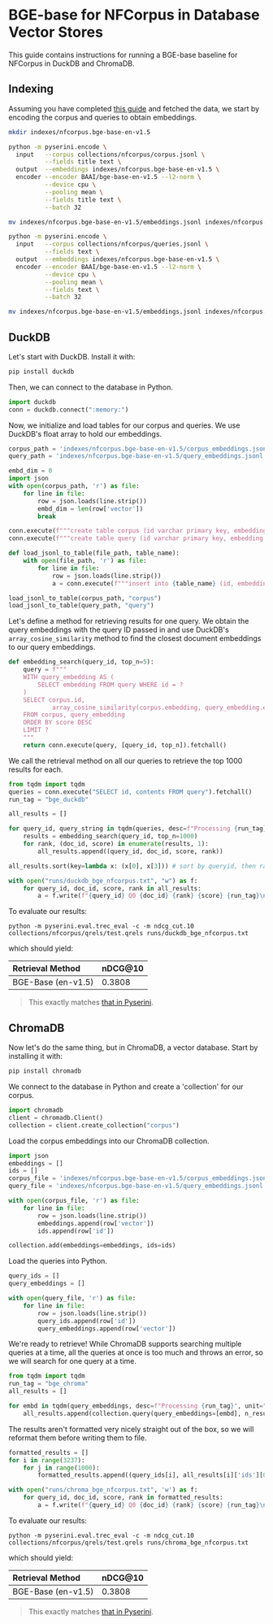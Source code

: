 # BGE-base for NFCorpus in Database Vector Stores
This guide contains instructions for running a BGE-base baseline for NFCorpus in DuckDB and ChromaDB.

## Indexing
Assuming you have completed [this guide](https://github.com/castorini/pyserini/blob/master/docs/experiments-nfcorpus.md) and fetched the data, we start by encoding the corpus and queries to obtain embeddings.

```bash
mkdir indexes/nfcorpus.bge-base-en-v1.5

python -m pyserini.encode \
  input   --corpus collections/nfcorpus/corpus.jsonl \
          --fields title text \
  output  --embeddings indexes/nfcorpus.bge-base-en-v1.5 \
  encoder --encoder BAAI/bge-base-en-v1.5 --l2-norm \
          --device cpu \
          --pooling mean \
          --fields title text \
          --batch 32

mv indexes/nfcorpus.bge-base-en-v1.5/embeddings.jsonl indexes/nfcorpus.bge-base-en-v1.5/corpus_embeddings.jsonl

python -m pyserini.encode \
  input   --corpus collections/nfcorpus/queries.jsonl \
          --fields text \
  output  --embeddings indexes/nfcorpus.bge-base-en-v1.5 \
  encoder --encoder BAAI/bge-base-en-v1.5 --l2-norm \
          --device cpu \
          --pooling mean \
          --fields text \
          --batch 32

mv indexes/nfcorpus.bge-base-en-v1.5/embeddings.jsonl indexes/nfcorpus.bge-base-en-v1.5/query_embeddings.jsonl
```

## DuckDB
Let's start with DuckDB. Install it with:
```bash
pip install duckdb
```

Then, we can connect to the database in Python. 
```python
import duckdb
conn = duckdb.connect(":memory:")
```

Now, we initialize and load tables for our corpus and queries. We use DuckDB's float array to hold our embeddings.
```python
corpus_path = 'indexes/nfcorpus.bge-base-en-v1.5/corpus_embeddings.jsonl'
query_path = 'indexes/nfcorpus.bge-base-en-v1.5/query_embeddings.jsonl'

embd_dim = 0
import json
with open(corpus_path, 'r') as file:
    for line in file:
        row = json.loads(line.strip())
        embd_dim = len(row['vector'])
        break

conn.execute(f"""create table corpus (id varchar primary key, embedding float[{embd_dim}])""")
conn.execute(f"""create table query (id varchar primary key, embedding float[{embd_dim}])""")

def load_jsonl_to_table(file_path, table_name):
    with open(file_path, 'r') as file:
        for line in file:
            row = json.loads(line.strip())
            a = conn.execute(f"""insert into {table_name} (id, embedding) values (?, ?)""", (row['id'], row['vector']))

load_jsonl_to_table(corpus_path, "corpus")
load_jsonl_to_table(query_path, "query")
```

Let's define a method for retrieving results for one query. We obtain the query embeddings with the query ID passed in and use DuckDB's ```array_cosine_similarity``` method to find the closest document embeddings to our query embeddings. 
```python
def embedding_search(query_id, top_n=5):
    query = f"""
    WITH query_embedding AS (
        SELECT embedding FROM query WHERE id = ?
    )
    SELECT corpus.id, 
            array_cosine_similarity(corpus.embedding, query_embedding.embedding) AS score
    FROM corpus, query_embedding
    ORDER BY score DESC
    LIMIT ?
    """
    return conn.execute(query, [query_id, top_n]).fetchall()
```

We call the retrieval method on all our queries to retrieve the top 1000 results for each. 
```python
from tqdm import tqdm
queries = conn.execute("SELECT id, contents FROM query").fetchall()
run_tag = "bge_duckdb"

all_results = []

for query_id, query_string in tqdm(queries, desc=f"Processing {run_tag}", unit="query"):
    results = embedding_search(query_id, top_n=1000)
    for rank, (doc_id, score) in enumerate(results, 1):
        all_results.append((query_id, doc_id, score, rank))

all_results.sort(key=lambda x: (x[0], x[3])) # sort by queryid, then rank

with open("runs/duckdb_bge_nfcorpus.txt", "w") as f:
    for query_id, doc_id, score, rank in all_results:
        a = f.write(f"{query_id} Q0 {doc_id} {rank} {score} {run_tag}\n")
```

To evaluate our results:
```
python -m pyserini.eval.trec_eval -c -m ndcg_cut.10 collections/nfcorpus/qrels/test.qrels runs/duckdb_bge_nfcorpus.txt
```
which should yield:

| **Retrieval Method**                                                                                                  | **nDCG@10**  |
|:-------------------------------------------------------------------------------------------------------------|-----------|
| BGE-Base (en-v1.5)                                                                                    | 0.3808    |
> This exactly matches [that in Pyserini](https://github.com/castorini/pyserini/blob/master/docs/experiments-nfcorpus.md).


## ChromaDB
Now let's do the same thing, but in ChromaDB, a vector database. Start by installing it with: 
```bash
pip install chromadb
```

We connect to the database in Python and create a 'collection' for our corpus.
```python
import chromadb
client = chromadb.Client()
collection = client.create_collection("corpus")
```

Load the corpus embeddings into our ChromaDB collection. 
```python
import json
embeddings = []
ids = []
corpus_file = 'indexes/nfcorpus.bge-base-en-v1.5/corpus_embeddings.jsonl'
query_file = 'indexes/nfcorpus.bge-base-en-v1.5/query_embeddings.jsonl'

with open(corpus_file, 'r') as file:
    for line in file:
        row = json.loads(line.strip())
        embeddings.append(row['vector'])
        ids.append(row['id'])

collection.add(embeddings=embeddings, ids=ids)
```

Load the queries into Python.
```python
query_ids = []
query_embeddings = []

with open(query_file, 'r') as file:
    for line in file:
        row = json.loads(line.strip())
        query_ids.append(row['id'])
        query_embeddings.append(row['vector'])
```

We're ready to retrieve! While ChromaDB supports searching multiple queries at a time, all the queries at once is too much and throws an error, so we will search for one query at a time. 
```python
from tqdm import tqdm
run_tag = "bge_chroma"
all_results = []

for embd in tqdm(query_embeddings, desc=f"Processing {run_tag}", unit="query"):
    all_results.append(collection.query(query_embeddings=[embd], n_results=1000, include=['distances']))
```

The results aren't formatted very nicely straight out of the box, so we will reformat them before writing them to file. 
```python
formatted_results = []
for i in range(3237):
    for j in range(1000):
        formatted_results.append((query_ids[i], all_results[i]['ids'][0][j], 1 - all_results[i]['distances'][0][j], 1 + j))

with open("runs/chroma_bge_nfcorpus.txt", 'w') as f:
    for query_id, doc_id, score, rank in formatted_results:
        a = f.write(f"{query_id} Q0 {doc_id} {rank} {score} {run_tag}\n")
```

To evaluate our results:
```
python -m pyserini.eval.trec_eval -c -m ndcg_cut.10 collections/nfcorpus/qrels/test.qrels runs/chroma_bge_nfcorpus.txt
```
which should yield:

| **Retrieval Method**                                                                                                  | **nDCG@10**  |
|:-------------------------------------------------------------------------------------------------------------|-----------|
| BGE-Base (en-v1.5)                                                                                    | 0.3808    |
> This exactly matches [that in Pyserini](https://github.com/castorini/pyserini/blob/master/docs/experiments-nfcorpus.md).